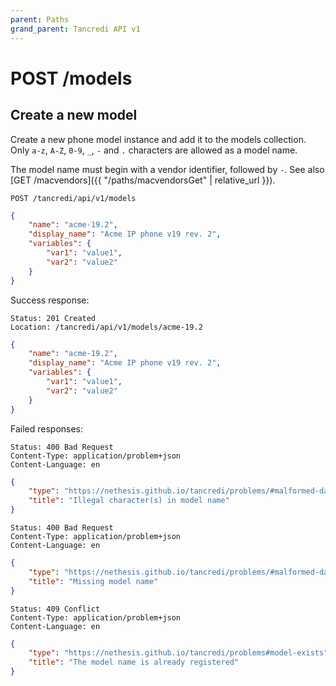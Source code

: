 ```yaml
---
parent: Paths
grand_parent: Tancredi API v1
---
```


# POST /models

## Create a new model

Create a new phone model instance and add it to the models collection.
Only `a-z`, `A-Z`, `0-9`, `_`, `-` and `.` characters are allowed as a model name.

The model name must begin with a vendor identifier, followed by `-`. See also [GET
/macvendors]({{ "/paths/macvendorsGet" | relative_url }}).

```text
POST /tancredi/api/v1/models
```

```json
{
    "name": "acme-19.2",
    "display_name": "Acme IP phone v19 rev. 2",
    "variables": {
        "var1": "value1",
        "var2": "value2"
    }
}
```

Success response:

    Status: 201 Created
    Location: /tancredi/api/v1/models/acme-19.2

```json
{
    "name": "acme-19.2",
    "display_name": "Acme IP phone v19 rev. 2",
    "variables": {
        "var1": "value1",
        "var2": "value2"
    }
}
```

Failed responses:

    Status: 400 Bad Request
    Content-Type: application/problem+json
    Content-Language: en

```json
{
    "type": "https://nethesis.github.io/tancredi/problems/#malformed-data",
    "title": "Illegal character(s) in model name"
}
```

    Status: 400 Bad Request
    Content-Type: application/problem+json
    Content-Language: en

```json
{
    "type": "https://nethesis.github.io/tancredi/problems/#malformed-data",
    "title": "Missing model name"
}
```

    Status: 409 Conflict
    Content-Type: application/problem+json
    Content-Language: en

```json
{
    "type": "https://nethesis.github.io/tancredi/problems#model-exists",
    "title": "The model name is already registered"
}
```
